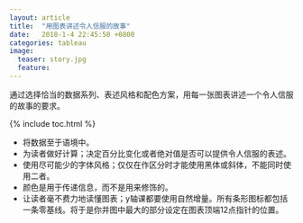 ```yaml
---
layout: article
title:  "用图表讲述令人信服的故事"
date:   2018-1-4 22:45:50 +0800
categories: tableau
image:
  teaser: story.jpg
  feature: 
---
```

通过选择恰当的数据系列、表述风格和配色方案，用每一张图表讲述一个令人信服的故事的要求。

{% include toc.html %}

- 将数据至于语境中。
- 为读者做好计算；决定百分比变化或者绝对值是否可以提供令人信服的表述。
- 使用尽可能少的字体风格；仅仅在作区分时才能使用黑体或斜体，不能同时使用二者。
- 颜色是用于传递信息，而不是用来修饰的。
- 让读者毫不费力地读懂图表；y轴课都要使用自然增量。所有条形图标都包括一条零基线。将于是你并图中最大的部分设定在图表顶端12点指针的位置。




